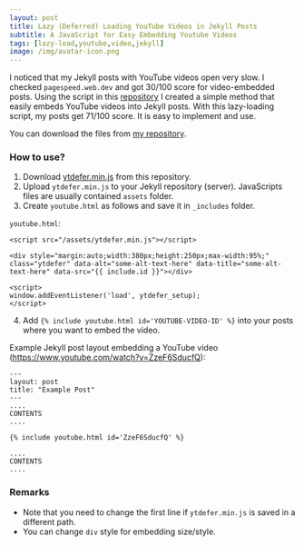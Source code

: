 ```yaml
---
layout: post
title: Lazy (Deferred) Loading YouTube Videos in Jekyll Posts
subtitle: A JavaScript for Easy Embedding Youtube Videos 
tags: [lazy-load,youtube,video,jekyll]
image: /img/avatar-icon.png
---
```


I noticed that my Jekyll posts with YouTube videos open very slow. I checked `pagespeed.web.dev` and got 30/100 score for video-embedded posts. Using the script in this [repository](https://github.com/groupboard/ytdefer) I created a simple method that easily embeds YouTube videos into Jekyll posts. With this lazy-loading script, my posts get 71/100 score. It is easy to implement and use. 

You can download the files from [my repository](https://github.com/alfurka/jekyll-embed-youtube-lazy-load). 

### How to use?

1. Download [ytdefer.min.js](https://github.com/alfurka/jekyll-embed-youtube-lazy-load/blob/main/ytdefer.min.js) from this repository. 
2. Upload `ytdefer.min.js` to your Jekyll repository (server). JavaScripts files are usually contained `assets` folder.  
3. Create `youtube.html` as follows and save it in `_includes` folder. 

`youtube.html`:

```{html}
<script src="/assets/ytdefer.min.js"></script>

<div style="margin:auto;width:380px;height:250px;max-width:95%;" class="ytdefer" data-alt="some-alt-text-here" data-title="some-alt-text-here" data-src="{{ include.id }}"></div>

<script>
window.addEventListener('load', ytdefer_setup);
</script>
```

4. Add `{% include youtube.html id='YOUTUBE-VIDEO-ID' %}` into your posts where you want to embed the video. 

Example Jekyll post layout embedding a YouTube video (https://www.youtube.com/watch?v=ZzeF6SducfQ):

```
---
layout: post
title: "Example Post"
---
....
CONTENTS 
....

{% include youtube.html id='ZzeF6SducfQ' %}

....
CONTENTS 
....
```

### Remarks 
- Note that you need to change the first line if `ytdefer.min.js` is saved in a different path.
- You can change `div` style for embedding size/style.
